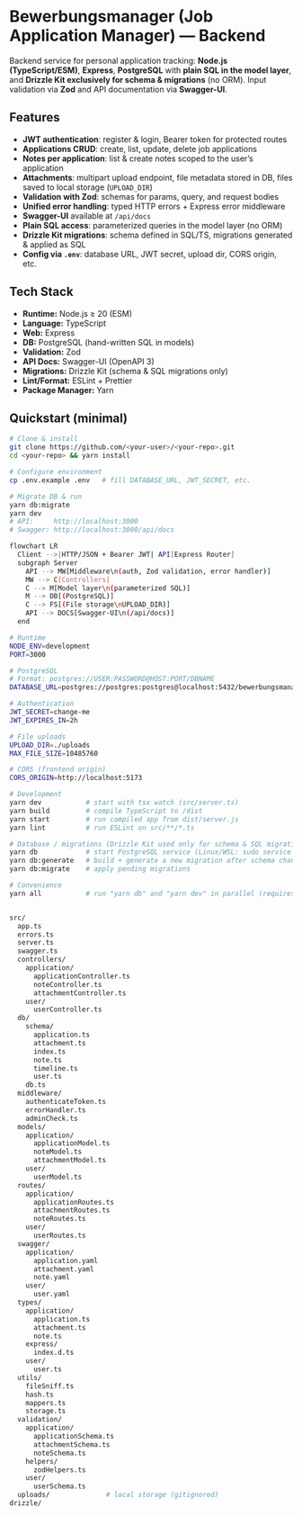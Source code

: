 # Bewerbungsmanager (Job Application Manager) — Backend

Backend service for personal application tracking: **Node.js (TypeScript/ESM)**, **Express**, **PostgreSQL** with **plain SQL in the model layer**, and **Drizzle Kit exclusively for schema & migrations** (no ORM). Input validation via **Zod** and API documentation via **Swagger-UI**.

## Features

- **JWT authentication**: register & login, Bearer token for protected routes
- **Applications CRUD**: create, list, update, delete job applications
- **Notes per application**: list & create notes scoped to the user’s application
- **Attachments**: multipart upload endpoint, file metadata stored in DB, files saved to local storage (`UPLOAD_DIR`)
- **Validation with Zod**: schemas for params, query, and request bodies
- **Unified error handling**: typed HTTP errors + Express error middleware
- **Swagger-UI** available at `/api/docs`
- **Plain SQL access**: parameterized queries in the model layer (no ORM)
- **Drizzle Kit migrations**: schema defined in SQL/TS, migrations generated & applied as SQL
- **Config via `.env`**: database URL, JWT secret, upload dir, CORS origin, etc.

## Tech Stack

- **Runtime:** Node.js ≥ 20 (ESM)
- **Language:** TypeScript
- **Web:** Express
- **DB:** PostgreSQL (hand-written SQL in models)
- **Validation:** Zod
- **API Docs:** Swagger-UI (OpenAPI 3)
- **Migrations:** Drizzle Kit (schema & SQL migrations only)
- **Lint/Format:** ESLint + Prettier
- **Package Manager:** Yarn

## Quickstart (minimal)

```bash
# Clone & install
git clone https://github.com/<your-user>/<your-repo>.git
cd <your-repo> && yarn install

# Configure environment
cp .env.example .env   # fill DATABASE_URL, JWT_SECRET, etc.

# Migrate DB & run
yarn db:migrate
yarn dev
# API:     http://localhost:3000
# Swagger: http://localhost:3000/api/docs

flowchart LR
  Client -->|HTTP/JSON + Bearer JWT| API[Express Router]
  subgraph Server
    API --> MW[Middleware\n(auth, Zod validation, error handler)]
    MW --> C[Controllers]
    C --> M[Model layer\n(parameterized SQL)]
    M --> DB[(PostgreSQL)]
    C --> FS[(File storage\nUPLOAD_DIR)]
    API --> DOCS[Swagger-UI\n(/api/docs)]
  end

# Runtime
NODE_ENV=development
PORT=3000

# PostgreSQL
# Format: postgres://USER:PASSWORD@HOST:PORT/DBNAME
DATABASE_URL=postgres://postgres:postgres@localhost:5432/bewerbungsmanager

# Authentication
JWT_SECRET=change-me
JWT_EXPIRES_IN=2h

# File uploads
UPLOAD_DIR=./uploads
MAX_FILE_SIZE=10485760

# CORS (frontend origin)
CORS_ORIGIN=http://localhost:5173

# Development
yarn dev           # start with tsx watch (src/server.ts)
yarn build         # compile TypeScript to /dist
yarn start         # run compiled app from dist/server.js
yarn lint          # run ESLint on src/**/*.ts

# Database / migrations (Drizzle Kit used only for schema & SQL migrations)
yarn db            # start PostgreSQL service (Linux/WSL: sudo service postgresql start)
yarn db:generate   # build + generate a new migration after schema changes
yarn db:migrate    # apply pending migrations

# Convenience
yarn all           # run "yarn db" and "yarn dev" in parallel (requires 'concurrently')


src/
  app.ts
  errors.ts
  server.ts
  swagger.ts
  controllers/
    application/
      applicationController.ts
      noteController.ts
      attachmentController.ts
    user/
      userController.ts
  db/
    schema/
      application.ts
      attachment.ts
      index.ts
      note.ts
      timeline.ts
      user.ts
    db.ts
  middleware/
    authenticateToken.ts
    errorHandler.ts
    adminCheck.ts
  models/
    application/
      applicationModel.ts
      noteModel.ts
      attachmentModel.ts
    user/
      userModel.ts
  routes/
    application/
      applicationRoutes.ts
      attachmentRoutes.ts
      noteRoutes.ts
    user/
      userRoutes.ts
  swagger/
    application/
      application.yaml
      attachment.yaml
      note.yaml
    user/
      user.yaml
  types/
    application/
      application.ts
      attachment.ts
      note.ts
    express/
      index.d.ts
    user/
      user.ts
  utils/
    fileSniff.ts
    hash.ts
    mappers.ts
    storage.ts
  validation/
    application/
      applicationSchema.ts
      attachmentSchema.ts
      noteSchema.ts
    helpers/
      zodHelpers.ts
    user/
      userSchema.ts
  uploads/              # local storage (gitignored)
drizzle/



```
